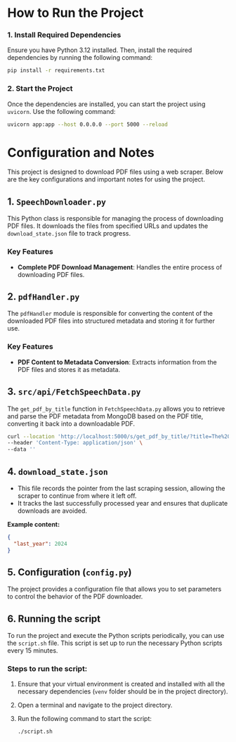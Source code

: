 # How to Run the Project

### 1. Install Required Dependencies

Ensure you have Python 3.12 installed. Then, install the required dependencies by running the following command:

```bash
pip install -r requirements.txt
```

### 2. Start the Project

Once the dependencies are installed, you can start the project using `uvicorn`. Use the following command:

```bash
uvicorn app:app --host 0.0.0.0 --port 5000 --reload
```

# Configuration and Notes

This project is designed to download PDF files using a web scraper. Below are the key configurations and important notes for using the project.


## 1. `SpeechDownloader.py`

This Python class is responsible for managing the process of downloading PDF files. It downloads the files from specified URLs and updates the `download_state.json` file to track progress. 


### Key Features

- **Complete PDF Download Management**: Handles the entire process of downloading PDF files.


## 2. `pdfHandler.py`

The `pdfHandler` module is responsible for converting the content of the downloaded PDF files into structured metadata and storing it for further use.

### Key Features

- **PDF Content to Metadata Conversion**: Extracts information from the PDF files and stores it as metadata.

## 3. `src/api/FetchSpeechData.py`

The `get_pdf_by_title` function in `FetchSpeechData.py` allows you to retrieve and parse the PDF metadata from MongoDB based on the PDF title, converting it back into a downloadable PDF.

```bash
curl --location 'http://localhost:5000/s/get_pdf_by_title/?title=The%20Economic%20Outlook%20and%20Monetary%20Policy' \
--header 'Content-Type: application/json' \
--data ''
```
## 4. `download_state.json`

- This file records the pointer from the last scraping session, allowing the scraper to continue from where it left off.
- It tracks the last successfully processed year and ensures that duplicate downloads are avoided.

**Example content:**

```json
{
  "last_year": 2024
}

```
## 5. Configuration (`config.py`)

The project provides a configuration file that allows you to set parameters to control the behavior of the PDF downloader.



## 6. Running the script

To run the project and execute the Python scripts periodically, you can use the `script.sh` file. This script is set up to run the necessary Python scripts every 15 minutes.

### Steps to run the script:

1. Ensure that your virtual environment is created and installed with all the necessary dependencies (`venv` folder should be in the project directory).
2. Open a terminal and navigate to the project directory.
3. Run the following command to start the script:

   ```bash
   ./script.sh


